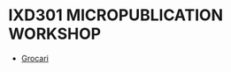 IXD301 MICROPUBLICATION WORKSHOP
======================================

- [Grocari](https://github.com/elliethompson/Grocari/blob/master/grocari.pdf)
